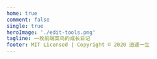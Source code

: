 ```yaml
---
home: true
comment: false
single: true
heroImage: './edit-tools.png'
tagline: 一枚前端菜鸟的成长日记
footer: MIT Licensed | Copyright © 2020 逍遥一生
---
```


<style scoped>
main ul {
  line-height: 2.5;
}

.show-in-github {
  display: none;
}
</style>
